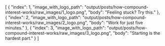 [
  {
    "index": 1,
    "image_with_logo_path": "output/posts/how-compound-interest-works/raw_images/1_logo.png",
    "body": "Feeling stuck? Try this."
  },
  {
    "index": 2,
    "image_with_logo_path": "output/posts/how-compound-interest-works/raw_images/2_logo.png",
    "body": "Work for just five minutes."
  },
  {
    "index": 3,
    "image_with_logo_path": "output/posts/how-compound-interest-works/raw_images/3_logo.png",
    "body": "Starting is the hardest part."
  }
]